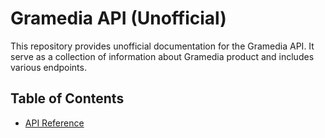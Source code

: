 
# Gramedia API (Unofficial)

This repository provides unofficial documentation for the Gramedia API. It serve as a collection of information about Gramedia product and includes various endpoints.

## Table of Contents
- [API Reference](https://github.com/akhdrzki/)
